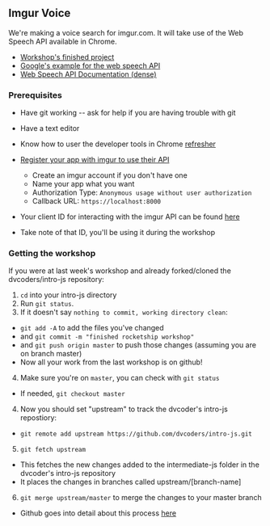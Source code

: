 ## Imgur Voice

We're making a voice search for imgur.com. It will take use of the Web Speech API available in Chrome.

- [Workshop's finished project](https://carpetfizz.github.io/imgur-voice/)
- [Google's example for the web speech API](https://developers.google.com/web/updates/2013/01/Voice-Driven-Web-Apps-Introduction-to-the-Web-Speech-API?hl=en)
- [Web Speech API Documentation (dense)](https://dvcs.w3.org/hg/speech-api/raw-file/tip/speechapi.html)


### Prerequisites

- Have git working -- ask for help if you are having trouble with git

- Have a text editor

- Know how to user the developer tools in Chrome [refresher](https://github.com/dvcoders/intro-html-css/blob/master/reference/README.md#what-are-your-browsers-developer-tools-and-how-can-they-be-used)

- [Register your app with imgur to use their API](https://api.imgur.com/oauth2/addclient)
	- Create an imgur account if you don't have one
	- Name your app what you want
	- Authorization Type: `Anonymous usage without user authorization`
	- Callback URL: `https://localhost:8000`
- Your client ID for interacting with the imgur API can be found [here](https://imgur.com/account/settings/apps)
- Take note of that ID, you'll be using it during the workshop


### Getting the workshop

If you were at last week's workshop and already forked/cloned the dvcoders/intro-js repository:

1. `cd` into your intro-js directory
2. Run `git status`.
3. If it doesn't say `nothing to commit, working directory clean`:
 - `git add -A` to add the files you've changed
 - and `git commit -m "finished rocketship workshop"`
 - and `git push origin master` to push those changes (assuming you are on branch master)
 - Now all your work from the last workshop is on github!
4. Make sure you're on `master`, you can check with `git status`
 - If needed, `git checkout master`
4. Now you should set "upstream" to track the dvcoder's intro-js repostiory:
 - `git remote add upstream https://github.com/dvcoders/intro-js.git`
5. `git fetch upstream`
 - This fetches the new changes added to the intermediate-js folder in the dvcoder's intro-js repository
 - It places the changes in branches called upstream/[branch-name]
6. `git merge upstream/master` to merge the changes to your master branch

- Github goes into detail about this process [here](https://help.github.com/articles/syncing-a-fork/)

